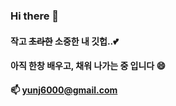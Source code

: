 ### Hi there 👋
#### 작고 ~~초라한~~ 소중한 내 깃헙..💕
#### 아직 한창 배우고, 채워 나가는 중 입니다 😄

#### 📫 yunj6000@gmail.com
<!--
**yunjeong-chang/yunjeong-chang** is a ✨ _special_ ✨ repository because its `README.md` (this file) appears on your GitHub profile.

Here are some ideas to get you started:

- 🔭 I’m currently working on ...
- 🌱 I’m currently learning ...
- 👯 I’m looking to collaborate on ...
- 🤔 I’m looking for help with ...
- 💬 Ask me about ...
- 📫 How to reach me: ...
- 😄 Pronouns: ...
- ⚡ Fun fact: ...
-->
